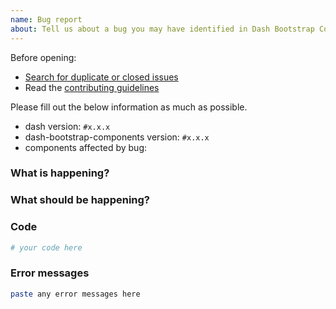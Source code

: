 ```yaml
---
name: Bug report
about: Tell us about a bug you may have identified in Dash Bootstrap Components
---
```


Before opening:

- [Search for duplicate or closed issues](https://github.com/lewkoo/dashvis/issues?utf8=%E2%9C%93&q=is%3Aissue)
- Read the [contributing guidelines](https://github.com/lewkoo/dashvis/blob/main/.github/CONTRIBUTING.md)

Please fill out the below information as much as possible.

- dash version: `#x.x.x`
- dash-bootstrap-components version: `#x.x.x`
- components affected by bug:

### What is happening?

<!-- describe the observed behaviour -->

### What should be happening?

<!-- describe the expected behaviour -->

### Code

<!--
include a minimal working example that demonstrates the issue
 -->

```python
# your code here
```

### Error messages

```bash
paste any error messages here
```

